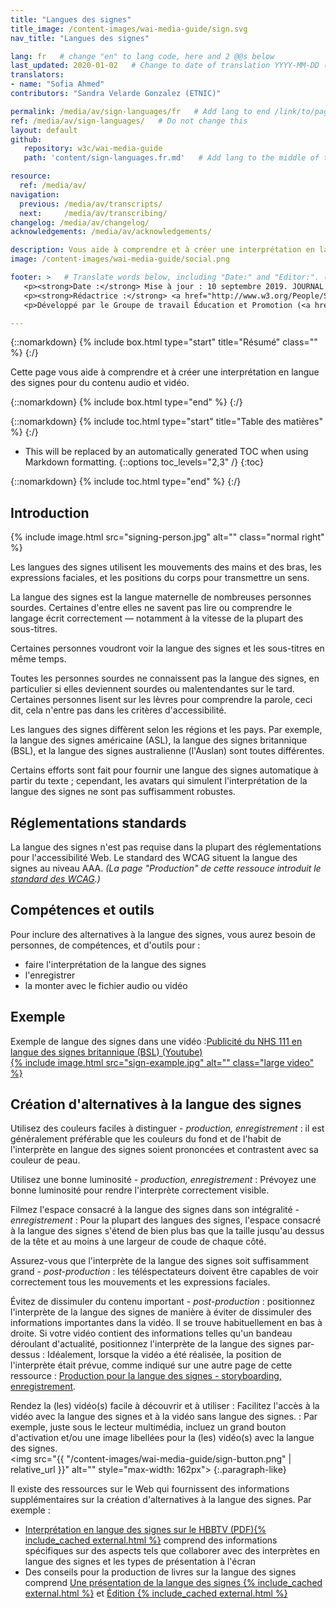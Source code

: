 ```yaml
---
title: "Langues des signes"
title_image: /content-images/wai-media-guide/sign.svg
nav_title: "Langues des signes"

lang: fr   # change "en" to lang code, here and 2 @@s below
last_updated: 2020-01-02   # Change to date of translation YYYY-MM-DD (month in middle)
translators:
- name: "Sofia Ahmed"
contributors: "Sandra Velarde Gonzalez (ETNIC)"

permalink: /media/av/sign-languages/fr   # Add lang to end /link/to/page/@@
ref: /media/av/sign-languages/   # Do not change this
layout: default
github:
   repository: w3c/wai-media-guide
   path: 'content/sign-languages.fr.md'   # Add lang to the middle of the filename, e.g., index.@@.md

resource:
  ref: /media/av/
navigation:
  previous: /media/av/transcripts/
  next:     /media/av/transcribing/
changelog: /media/av/changelog/
acknowledgements: /media/av/acknowledgements/

description: Vous aide à comprendre et à créer une interprétation en langue des signes pour l'accessibilité des contenus audios et vidéos.
image: /content-images/wai-media-guide/social.png

footer: >   # Translate words below, including "Date:" and "Editor:". (Do not update the date.)
   <p><strong>Date :</strong> Mise à jour : 10 septembre 2019. JOURNAL DES MODIFICATIONS.</p>
   <p><strong>Rédactrice :</strong> <a href="http://www.w3.org/People/Shawn">Shawn Lawton Henry</a>. REMERCIEMENTS : liste les contributeurs et les crédits.</p>
   <p>Développé par le Groupe de travail Éducation et Promotion (<a href="http://www.w3.org/WAI/EO/">EOWG</a>). Rédigé initialement dans le cadre du projet <a href="https://www.w3.org/WAI/WCAGTA/">WCAG TA</a> financé par le <abbr title="United States">U.S.</abbr> Access Board. Révisé dans le cadre du projet <a href="https://www.w3.org/WAI/expand-access/">WAI Expanding Access</a> financé par la fondation Ford.</p>

---
```


{::nomarkdown}
{% include box.html type="start" title="Résumé" class="" %}
{:/}

Cette page vous aide à comprendre et à créer une interprétation en langue des signes pour du contenu audio et vidéo.

{::nomarkdown}
{% include box.html type="end" %}
{:/}

{::nomarkdown}
{% include toc.html type="start" title="Table des matières" %}
{:/}

- This will be replaced by an automatically generated TOC when using Markdown formatting.
{::options toc_levels="2,3" /}
{:toc}

{::nomarkdown}
{% include toc.html type="end" %}
{:/}

## Introduction

{% include image.html src="signing-person.jpg" alt="" class="normal right" %}

Les langues des signes utilisent les mouvements des mains et des bras, les expressions faciales, et les positions du corps pour transmettre un sens.

La langue des signes est la langue maternelle de nombreuses personnes sourdes. Certaines d'entre elles ne savent pas lire ou comprendre le langage écrit correctement &mdash; notamment à la vitesse de la plupart des sous-titres.

Certaines personnes voudront voir la langue des signes et les sous-titres en même temps.

Toutes les personnes sourdes ne connaissent pas la langue des signes, en particulier si elles deviennent sourdes ou malentendantes sur le tard. Certaines personnes lisent sur les lèvres pour comprendre la parole, ceci dit, cela n'entre pas dans les critères d'accessibilité.

Les langues des signes diffèrent selon les régions et les pays. Par exemple, la langue des signes américaine (ASL), la langue des signes britannique (BSL), et la langue des signes australienne (l'Auslan) sont toutes différentes.

Certains efforts sont fait pour fournir une langue des signes automatique à partir du texte ; cependant, les avatars qui simulent l'interprétation de la langue des signes ne sont pas suffisamment robustes.

## Réglementations standards

La langue des signes n'est pas requise dans la plupart des réglementations pour l'accessibilité Web.
Le standard des WCAG situent la langue des signes au niveau AAA. _(La page "Production" de cette ressouce introduit le [standard des WCAG](/media/av/planning/#wcag-standard).)_

## Compétences et outils

Pour inclure des alternatives à la langue des signes, vous aurez besoin de personnes, de compétences, et d'outils pour :
* faire l'interprétation de la langue des signes
* l'enregistrer
* la monter avec le fichier audio ou vidéo

## Exemple

Exemple de langue des signes dans une vidéo :[Publicité du NHS 111 en langue des signes britannique (BSL) (Youtube)<br>{% include image.html src="sign-example.jpg" alt="" class="large video" %}](https://www.youtube.com/watch?v=TCq3ru9HQSc)

## Création d'alternatives à la langue des signes

Utilisez des couleurs faciles à distinguer - _production, enregistrement_
: il est généralement préférable que les couleurs du fond et de l'habit de l'interprète en langue des signes soient prononcées et contrastent avec sa couleur de peau.

Utilisez une bonne luminosité - _production, enregistrement_
: Prévoyez une bonne luminosité pour rendre l'interprète correctement visible.

Filmez l'espace consacré à la langue des signes dans son intégralité  - _enregistrement_
: Pour la plupart des langues des signes, l'espace consacré à la langue des signes s'étend de bien plus bas que la taille jusqu'au dessus de la tête et au moins à une largeur de coude de chaque côté.

Assurez-vous que l'interprète de la langue des signes soit suffisamment grand - _post-production_
: les téléspectateurs doivent être capables de voir correctement tous les mouvements et les expressions faciales.

Évitez de dissimuler du contenu important - _post-production_
: positionnez l'interprète de la langue des signes de manière à éviter de dissimuler des informations importantes dans la vidéo. Il se trouve habituellement en bas à droite. Si votre vidéo contient des informations telles qu'un bandeau déroulant d'actualité, positionnez l'interprète de la langue des signes par-dessus : Idéalement, lorsque la vidéo a été réalisée, la position de l'interprète était prévue, comme indiqué sur une autre page de cette ressource : [Production pour la langue des signes - storyboarding, enregistrement](/media/av/av-content/#plan-for-sign-language--storyboarding-recording).

Rendez la (les) vidéo(s) facile à découvrir et à utiliser
: Facilitez l'accès à la vidéo avec la langue des signes et à la vidéo sans langue des signes.
: Par exemple, juste sous le lecteur multimédia, incluez un grand bouton d'activation et/ou une image libellées pour la (les) vidéo(s) avec la langue des signes.<br><img src="{{ "/content-images/wai-media-guide/sign-button.png" | relative_url }}" alt="" style="max-width: 162px">
{:.paragraph-like}

Il existe des ressources sur le Web qui fournissent des informations supplémentaires sur la création d'alternatives à la langue des signes. Par exemple :
* [Interprétation en langue des signes sur le HBBTV (PDF){% include_cached external.html %}](http://pagines.uab.cat/hbb4all/sites/pagines.uab.cat.hbb4all/files/sign_language_interpreting_in_hbbtv.pdf) comprend des informations spécifiques sur des aspects tels que collaborer avec des interprètes en langue des signes et les types de présentation à l'écran
* Des conseils pour la production de livres sur la langue des signes comprend [Une présentation de la langue des signes {% include_cached external.html %}](http://www.sign-lang.uni-hamburg.de/signingbooks/deliver/d31/deliv_31_part3-2.html#3.2.2.6) et [Édition {% include_cached external.html %}](http://www.sign-lang.uni-hamburg.de/signingbooks/sbrc/grid/d71/guide13.htm)
